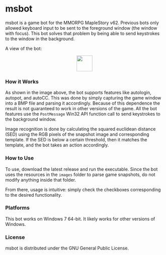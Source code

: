 # msbot
msbot is a game bot for the MMORPG MapleStory v62. Previous bots only allowed keyboard input to be sent to the foreground window (the window with focus). This bot solves that problem by being able to send keystrokes to the window in the background.

A view of the bot:

<p align='center'><img src="https://raw.github.com/4148/msbot/master/msbot.png" height="50" width="50"/></p>

### How it Works

As shown in the image above, the bot supports features like autologin, autopot, and autoCC. This was done by simply capturing the game window into a BMP file and parsing it accordingly. Because of this dependence the result is not guaranteed to work in other versions of the game. All the bot features use the `PostMessage` Win32 API function call to send keystrokes to the background window.

Image recognition is done by calculating the squared euclidean distance (SED) using the RGB pixels of the snapshot image and corresponding template. If the SED is below a certain threshold, then it matches the template, and the bot takes an action accordingly.


### How to Use
To use, download the latest release and run the executable. Since the bot uses the resources in the `images` folder to parse game snapshots, do not modify anything inside that folder.

From there, usage is intuitive: simply check the checkboxes corresponding to the desired functionality. 

### Platforms
This bot works on Windows 7 64-bit. It likely works for other versions of Windows. 

### License
msbot is distributed under the GNU General Public License.

